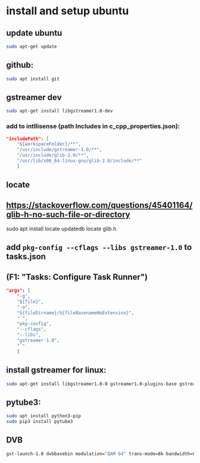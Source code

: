 # install and setup ubuntu 

## update ubuntu
```bash
sudo apt-get update
```


## github:
```bash
sudo apt install git
```


## gstreamer dev
```bash
sudo apt-get install libgstreamer1.0-dev
```

### add to intllisense (path Includes in c_cpp_properties.json):
```json
"includePath": [
    "${workspaceFolder}/**",
    "/usr/include/gstreamer-1.0/**",
    "/usr/include/glib-2.0/**",
    "/usr/lib/x86_64-linux-gnu/glib-2.0/include/**"
    ]
```

## locate
## https://stackoverflow.com/questions/45401164/glib-h-no-such-file-or-directory

sudo apt install locate
updatedb
locate glib.h

## add `pkg-config --cflags --libs gstreamer-1.0` to tasks.json
## (F1: "Tasks: Configure Task Runner")
```json
"args": [
	"-g",
	"${file}",
	"-o",
	"${fileDirname}/${fileBasenameNoExtension}",
	"`",
	"pkg-config",
	"--cflags",
	"--libs",
	"gstreamer-1.0",
	"`"
    ]
```


## install gstreamer for linux: 
```bash
sudo apt-get install libgstreamer1.0-0 gstreamer1.0-plugins-base gstreamer1.0-plugins-good gstreamer1.0-plugins-bad gstreamer1.0-plugins-ugly gstreamer1.0-libav gstreamer1.0-doc gstreamer1.0-tools gstreamer1.0-x gstreamer1.0-alsa gstreamer1.0-gl gstreamer1.0-gtk3 gstreamer1.0-qt5 gstreamer1.0-pulseaudio
```

## pytube3: 
```bash
sudo apt install python3-pip
sudo pip3 install pytube3
```



## DVB
```bash
gst-launch-1.0 dvbbasebin modulation="QAM 64" trans-mode=8k bandwidth=8 frequency=538000000 code-rate-lp=AUTO code-rate-hp=2/3 guard=4  hierarchy=0 program-numbers=3  ! queue ! decodebin name=dmux dmux. ! queue ! audioconvert ! autoaudiosink dmux. ! queue ! autovideoconvert ! autovideosink

```





